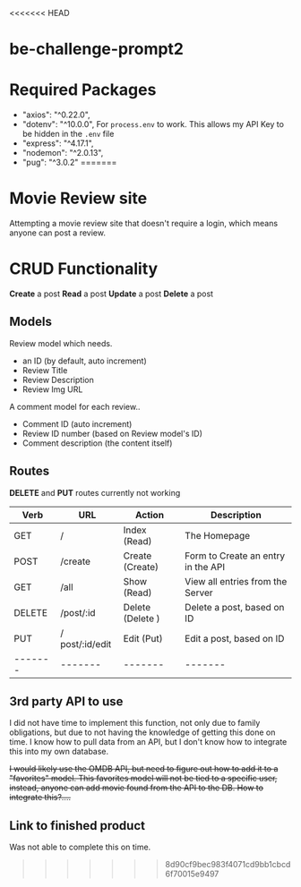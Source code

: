 <<<<<<< HEAD
# be-challenge-prompt2

# Required Packages
* "axios": "^0.22.0",
* "dotenv": "^10.0.0", For `process.env` to work. This allows my API Key to be hidden in the `.env` file
* "express": "^4.17.1",
* "nodemon": "^2.0.13",
* "pug": "^3.0.2"
=======
# Movie Review site
Attempting a movie review site that doesn't require a login, which means anyone can post a review. 

# CRUD Functionality
**Create** a post
**Read** a post
**Update** a post
**Delete** a post

## Models
Review model which needs.
* an ID (by default, auto increment)
* Review Title
* Review Description
* Review Img URL
  
A comment model for each review..
* Comment ID (auto increment)
* Review ID number (based on Review model's ID)
* Comment description (the content itself)

## Routes

**DELETE** and **PUT** routes currently not working

| Verb | URL | Action | Description
| ----------- | ----------- | ----------- | ----------- |
| GET  | / | Index (Read) | The Homepage | 
| POST  | /create | Create (Create) | Form to Create an entry in the API | 
| GET | /all | Show (Read) | View all entries from the Server | 
| DELETE | /post/:id | Delete (Delete ) | Delete a post, based on ID | 
| PUT | / post/:id/edit | Edit (Put) | Edit a post, based on ID | 
| ------- | ------- | ------- | ------- |



## 3rd party API to use
I did not have time to implement this function, not only due to family obligations, but due to not having the knowledge of getting this done on time. I know how to pull data from an API, but I don't know how to integrate this into my own database. 

~~I would likely use the OMDB API, but need to figure out how to add it to a "favorites" model. This favorites model will not be tied to a specific user, instead, anyone can add movie found from the API to the DB. How to integrate this?....~~

## Link to finished product
Was not able to complete this on time. 
>>>>>>> 8d90cf9bec983f4071cd9bb1cbcd6f70015e9497
